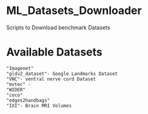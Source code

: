 # ML_Datasets_Downloader
Scripts to Download benchmark Datasets

# Available Datasets 
```
"Imagenet"
"gldv2_dataset"- Google Landmarks Dataset
"VNC"- ventral nerve cord Dataset
"mvtec" -
"WIDER"
"coco"
"edges2handbags"
"IXI"- Brain MRI Volumes

```
